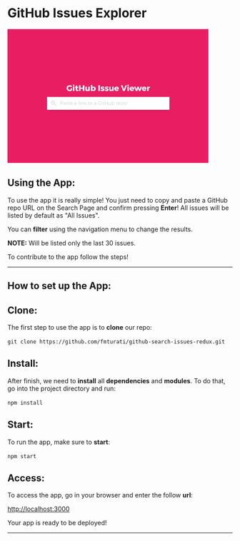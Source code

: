 # GitHub Issues Explorer



![GitHub Issues Explorer](https://raw.githubusercontent.com/fmturati/github-search-issues-redux/master/src/static/img/github-project.gif)


## Using the App:

To use the app it is really simple! You just need to copy and paste a GitHub repo URL on the Search Page and confirm pressing **Enter**!
All issues will be listed by default as "All Issues".

You can **filter** using the navigation menu to change the results.

**NOTE:** Will be listed only the last 30 issues.

To contribute to the app follow the steps!

---

## How to set up the App:

## Clone:

The first step to use the app is to **clone** our repo:

`git clone https://github.com/fmturati/github-search-issues-redux.git`

## Install:

After finish, we need to **install** all **dependencies** and **modules**.
To do that, go into the project directory and run:

`npm install`

## Start:

To run the app, make sure to **start**:

`npm start`

## Access:

To access the app, go in your browser and enter the follow **url**:

[http://localhost:3000](http://localhost:3000)

Your app is ready to be deployed!

---
